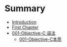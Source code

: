 # Summary

* [Introduction](README.md)
* [First Chapter](chapter1.md)
* [001-Objective-C 语法](001-objective-c-yu-fa.md)
  * [001-Objective-C本质](001-objective-c-yu-fa/001-objective-cben-zhi.md)

